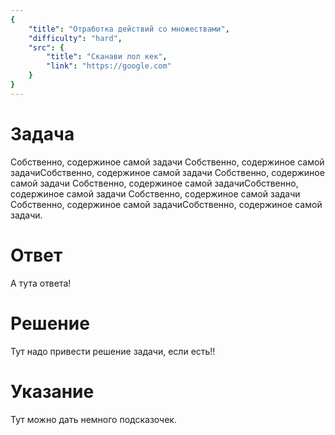 ```yaml
---
{
    "title": "Отработка действий со множествами",
    "difficulty": "hard",
    "src": {
        "title": "Сканави лол кек",
        "link": "https://google.com"
    }
}
---
```


# Задача

Собственно, содержиное самой задачи Собственно, содержиное самой задачиСобственно, содержиное самой задачи Собственно, содержиное самой задачи Собственно, содержиное самой задачиСобственно, содержиное самой задачи Собственно, содержиное самой задачи Собственно, содержиное самой задачиСобственно, содержиное самой задачи.

# Ответ

А тута ответа!

# Решение

Тут надо привести решение задачи, если есть!!

# Указание

Тут можно дать немного подсказочек.

#